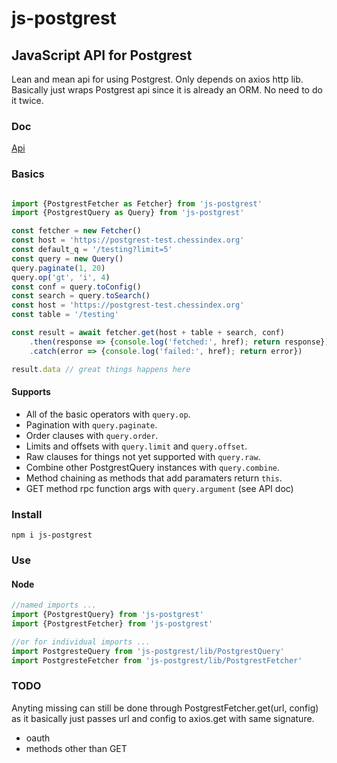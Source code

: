 
# js-postgrest

## JavaScript API for Postgrest

Lean and mean api for using Postgrest. Only depends on axios http lib.
Basically just wraps Postgrest api since it is already an ORM. No need
to do it twice.

### Doc

[Api](https://ncarson.github.io/js-postgrest/index.html)

### Basics


```js

import {PostgrestFetcher as Fetcher} from 'js-postgrest'
import {PostgrestQuery as Query} from 'js-postgrest'

const fetcher = new Fetcher()
const host = 'https://postgrest-test.chessindex.org'
const default_q = '/testing?limit=5'
const query = new Query()
query.paginate(1, 20)
query.op('gt', 'i', 4)
const conf = query.toConfig()
const search = query.toSearch()
const host = 'https://postgrest-test.chessindex.org'
const table = '/testing'

const result = await fetcher.get(host + table + search, conf)
    .then(response => {console.log('fetched:', href); return response})
    .catch(error => {console.log('failed:', href); return error})

result.data // great things happens here
```

#### Supports

- All of the basic operators with `query.op`.
- Pagination with `query.paginate`.
- Order clauses with `query.order`.
- Limits and offsets with `query.limit` and `query.offset`.
- Raw clauses for things not yet supported with `query.raw`.
- Combine other PostgrestQuery instances with `query.combine`.
- Method chaining as methods that add paramaters return `this`.
- GET method rpc function args with `query.argument` (see API doc)

### Install

```
npm i js-postgrest
```

### Use

#### Node
```js
//named imports ...
import {PostgrestQuery} from 'js-postgrest'
import {PostgrestFetcher} from 'js-postgrest'

//or for individual imports ...
import PostgresteQuery from 'js-postgrest/lib/PostgrestQuery'
import PostgresteFetcher from 'js-postgrest/lib/PostgrestFetcher'
```

### TODO

Anyting missing can still be done through PostgrestFetcher.get(url, config)
as it basically just passes url and config to axios.get with same
signature.

- oauth
- methods other than GET





